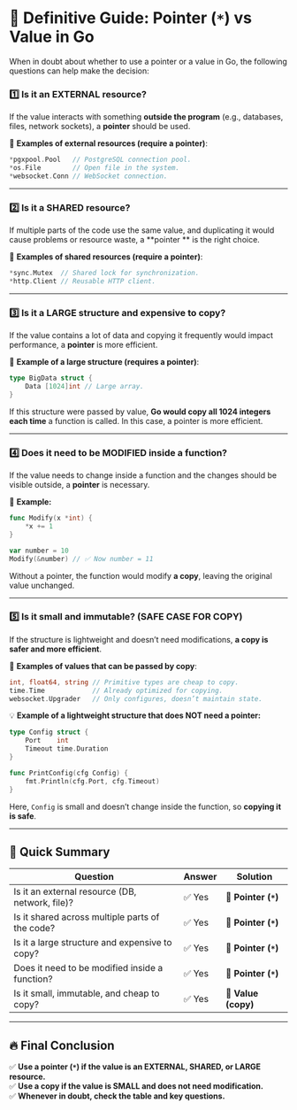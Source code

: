 # **📌 Definitive Guide: Pointer (`*`) vs Value in Go**

When in doubt about whether to use a pointer or a value in Go, the following questions can help make the decision:

### **1️⃣ Is it an EXTERNAL resource?**

If the value interacts with something **outside the program** (e.g., databases, files, network sockets), a **pointer**
should be used.

🔹 **Examples of external resources (require a pointer)**:

```go
*pgxpool.Pool   // PostgreSQL connection pool.
*os.File        // Open file in the system.
*websocket.Conn // WebSocket connection.
```

---

### **2️⃣ Is it a SHARED resource?**

If multiple parts of the code use the same value, and duplicating it would cause problems or resource waste, a **pointer
** is the right choice.

🔹 **Examples of shared resources (require a pointer)**:

```go
*sync.Mutex  // Shared lock for synchronization.
*http.Client // Reusable HTTP client.
```

---

### **3️⃣ Is it a LARGE structure and expensive to copy?**

If the value contains a lot of data and copying it frequently would impact performance, a **pointer** is more efficient.

🔹 **Example of a large structure (requires a pointer)**:

```go
type BigData struct {
	Data [1024]int // Large array.
}
```

If this structure were passed by value, **Go would copy all 1024 integers each time** a function is called. In this
case, a pointer is more efficient.

---

### **4️⃣ Does it need to be MODIFIED inside a function?**

If the value needs to change inside a function and the changes should be visible outside, a **pointer** is necessary.

🔹 **Example:**

```go
func Modify(x *int) {
	*x += 1
}

var number = 10
Modify(&number) // ✅ Now number = 11
```

Without a pointer, the function would modify **a copy**, leaving the original value unchanged.

---

### **5️⃣ Is it small and immutable? (SAFE CASE FOR COPY)**

If the structure is lightweight and doesn’t need modifications, **a copy is safer and more efficient**.

🔹 **Examples of values that can be passed by copy**:

```go
int, float64, string // Primitive types are cheap to copy.
time.Time            // Already optimized for copying.
websocket.Upgrader   // Only configures, doesn’t maintain state.
```

💡 **Example of a lightweight structure that does NOT need a pointer:**

```go
type Config struct {
	Port    int
	Timeout time.Duration
}

func PrintConfig(cfg Config) {
	fmt.Println(cfg.Port, cfg.Timeout)
}
```

Here, `Config` is small and doesn’t change inside the function, so **copying it is safe**.

---

## **🔎 Quick Summary**

| Question                                        | Answer | Solution             |
|-------------------------------------------------|--------|----------------------|
| Is it an external resource (DB, network, file)? | ✅ Yes  | 🔹 **Pointer (`*`)** |
| Is it shared across multiple parts of the code? | ✅ Yes  | 🔹 **Pointer (`*`)** |
| Is it a large structure and expensive to copy?  | ✅ Yes  | 🔹 **Pointer (`*`)** |
| Does it need to be modified inside a function?  | ✅ Yes  | 🔹 **Pointer (`*`)** |
| Is it small, immutable, and cheap to copy?      | ✅ Yes  | 🔹 **Value (copy)**  |

---

## **🔥 Final Conclusion**

✅ **Use a pointer (`*`) if the value is an EXTERNAL, SHARED, or LARGE resource.**  
✅ **Use a copy if the value is SMALL and does not need modification.**  
✅ **Whenever in doubt, check the table and key questions.**
